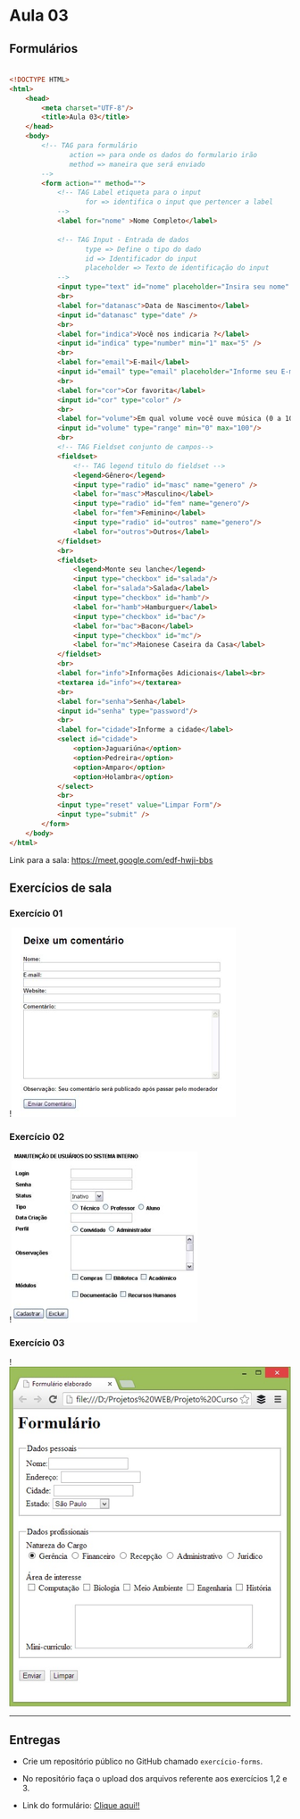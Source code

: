 # Aula 03

## Formulários

```html

<!DOCTYPE HTML>
<html>
	<head>
		<meta charset="UTF-8"/>
		<title>Aula 03</title>
	</head>
	<body>
		<!-- TAG para formulário 
		       action => para onde os dados do formulario irão
		       method => maneira que será enviado
		-->
		<form action="" method="">
			<!-- TAG Label etiqueta para o input 
			       for => identifica o input que pertencer a label
			-->
			<label for="nome" >Nome Completo</label>

			<!-- TAG Input - Entrada de dados
			       type => Define o tipo do dado
			       id => Identificador do input
			       placeholder => Texto de identificação do input
			-->
			<input type="text" id="nome" placeholder="Insira seu nome" required/>
			<br>
			<label for="datanasc">Data de Nascimento</label>
			<input id="datanasc" type="date" />
			<br>
			<label for="indica">Você nos indicaria ?</label>
			<input id="indica" type="number" min="1" max="5" />
			<br>
			<label for="email">E-mail</label>
			<input id="email" type="email" placeholder="Informe seu E-mail" />
			<br>
			<label for="cor">Cor favorita</label>
			<input id="cor" type="color" />
			<br>
			<label for="volume">Em qual volume você ouve música (0 a 100)</label>
			<input id="volume" type="range" min="0" max="100"/>
			<br>
			<!-- TAG Fieldset conjunto de campos-->
			<fieldset>
				<!-- TAG legend titulo do fieldset -->
				<legend>Gênero</legend>
				<input type="radio" id="masc" name="genero" />
				<label for="masc">Masculino</label>
				<input type="radio" id="fem" name="genero"/>
				<label for="fem">Feminino</label>
				<input type="radio" id="outros" name="genero"/>
				<label for="outros">Outros</label>
			</fieldset>
			<br>
			<fieldset>
				<legend>Monte seu lanche</legend>
				<input type="checkbox" id="salada"/>
				<label for="salada">Salada</label>
				<input type="checkbox" id="hamb"/>
				<label for="hamb">Hamburguer</label>
				<input type="checkbox" id="bac"/>
				<label for="bac">Bacon</label>
				<input type="checkbox" id="mc"/>
				<label for="mc">Maionese Caseira da Casa</label>
			</fieldset>
			<br>
			<label for="info">Informações Adicionais</label><br>
			<textarea id="info"></textarea>
			<br>	
			<label for="senha">Senha</label>
			<input id="senha" type="password"/>
			<br>
			<label for="cidade">Informe a cidade</label>
			<select id="cidade">
				<option>Jaguariúna</option>
				<option>Pedreira</option>
				<option>Amparo</option>
				<option>Holambra</option>
			</select>
			<br>
			<input type="reset" value="Limpar Form"/>
			<input type="submit" />
		</form>
	</body>
</html>

```

Link para a sala: https://meet.google.com/edf-hwji-bbs

## Exercícios de sala

### Exercício 01

!![ex1](./exp01.jpg)

### Exercício 02

!![ex2](./exp02.jpg)

### Exercício 03

!![ex3](./exp03.jpg)

<hr/>

## Entregas
- Crie um repositório público no GitHub chamado `exercício-forms`.

- No repositório faça o upload dos arquivos referente aos exercícios 1,2 e 3.

- Link do formulário: <a href="https://forms.gle/dLq8YJSWH6e6z1hp6">Clique aqui!!</a>
